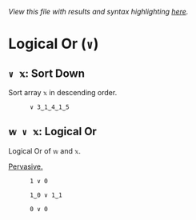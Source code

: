 *View this file with results and syntax highlighting [here](https://mlochbaum.github.io/BQN/help/sortdown_or.html).*

# Logical Or (`∨`)
    
## `∨ 𝕩`: Sort Down
    
Sort array `𝕩` in descending order.
    
          ∨ 3‿1‿4‿1‿5

    
    
## `𝕨 ∨ 𝕩`: Logical Or
    
Logical Or of `𝕨` and `𝕩`. 
    
[Pervasive.](../doc/arithmetic.md#pervasion)
    
          1 ∨ 0

          1‿0 ∨ 1‿1

          0 ∨ 0

    
